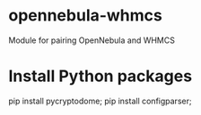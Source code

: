# opennebula-whmcs 

Module for pairing OpenNebula and WHMCS

# Install Python packages 

pip install pycryptodome; 
pip install configparser;
